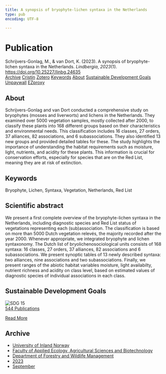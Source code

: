 ```yaml
---
title: A synopsis of bryophyte-lichen syntaxa in the Netherlands
type: pub
encoding: UTF-8

---
```

<h1>Publication</h1>
<article id="csl-bib-container-ETYQPQ8K" class="csl-bib-container">
  <div class="csl-bib-body"> <div class="csl-entry">Schrijvers-Gonlag, M., &#38; van Dort, K. (2023). A synopsis of bryophyte-lichen syntaxa in the Netherlands. <i>Lindbergia</i>, <i>2023</i>(1). <a href="https://doi.org/10.25227/linbg.24635">https://doi.org/10.25227/linbg.24635</a></div> </div>
  <div class="csl-bib-buttons">
    <a href="#taxonomy-article-ETYQPQ8K" alt="archive" class="csl-bib-button">Archive</a>
    <a href="https://app.cristin.no/results/show.jsf?id=2172494" alt="Cristin" class="csl-bib-button">Cristin</a>
    <a href="http://zotero.org/groups/5881554/items/ETYQPQ8K" alt="Zotero" class="csl-bib-button">Zotero</a>
    <a href="#keywords-article-ETYQPQ8K" alt="keywords" class="csl-bib-button">Keywords</a>
    <a href="#about-article-ETYQPQ8K" alt="about_pub" class="csl-bib-button">About</a>
    <a href="#sdg-article-ETYQPQ8K" alt="sdg" class="csl-bib-button">Sustainable Development Goals</a>
    <a href="https://bioone.org/journals/lindbergia/volume-2023/issue-1/linbg.24635/A-synopsis-of-bryophyte-lichen-syntaxa-in-the-Netherlands/10.25227/linbg.24635.pdf" alt="Unpaywall" class="csl-bib-button">Unpaywall</a>
    <a href="https://bioone.org/journals/lindbergia/volume-2023/issue-1/linbg.24635/A-synopsis-of-bryophyte-lichen-syntaxa-in-the-Netherlands/10.25227/linbg.24635.pdf" alt="EZproxy" class="csl-bib-button">EZproxy</a>
  </div>
  <div id="csl-bib-meta-container-ETYQPQ8K"></div>
</article>
<div id="csl-bib-meta-ETYQPQ8K" class="csl-bib-meta">
  <article id="about-article-ETYQPQ8K" class="about_pub-article">
    <h1>About</h1>
    Schrijvers-Gonlag and van Dort conducted a comprehensive study on bryophytes (mosses and liverworts) and lichens in the Netherlands. They examined over 5000 vegetation samples, mostly collected after 2000, to classify these plants into 168 different groups based on their characteristics and environmental needs. This classification includes 16 classes, 27 orders, 37 alliances, 82 associations, and 6 subassociations. They also identified 13 new groups and provided detailed tables for these. The study highlights the importance of understanding the habitat requirements such as moisture, light, nutrients, and acidity for these plants. This information is crucial for conservation efforts, especially for species that are on the Red List, meaning they are at risk of extinction.
  </article>
  <article id="keywords-article-ETYQPQ8K" class="keywords-article">
    <h1>Keywords</h1>
    Bryophyte, Lichen, Syntaxa, Vegetation, Netherlands, Red List
  </article>
  <article id="abstract-article-ETYQPQ8K" class="abstract-article">
    <h1>Scientific abstract</h1>
    We present a first complete overview of the bryophyte-lichen syntaxa in the Netherlands, including diagnostic species and Red List status of vegetations representing each (sub)association. The classification is based on more than 5000 Dutch vegetation relevés, the majority recorded after the year 2000. Whenever appropriate, we integrated bryophyte and lichen syntaxonomy. The Dutch list of bryolichenosociological units consists of 168 syntaxa: 16 classes, 27 orders, 37 alliances, 82 associations and 6 subassociations. We present synoptic tables of 13 newly described syntaxa: two alliances, nine associations and two subassociations. Finally, we present ranges of the abiotic habitat variables moisture, light availabilty, nutrient richness and acidity on class level, based on estimated values of diagnostic species of individual associations in each class.
  </article>
  <article id="sdg-article-ETYQPQ8K" class="sdg-article">
    <h1>Sustainable Development Goals</h1>
    <div class="sdg-container"><div id="sdg15" class="sdg">
        <img src="{{< params subfolder >}}images/sdg/sdg15_en.png" class="image" alt="SDG 15">
        <div class="sdg-overlay">
          <a href="{{< params subfolder >}}en/archive/?sdg=15#archive" class="sdg-publication-count"><span>544</span> Publications</a>
          <p><a href="https://sdgs.un.org/goals/goal15" class="sdg-read-more">Read More</a></p>
        </div>
      </div></div>
  </article>
  <article id="taxonomy-article-ETYQPQ8K" class="taxonomy-article">
    <h1>Archive</h1>
    <ul>
      <li><a href="{{< params subfolder >}}en/archive/?key=3DCRN523">University of Inland Norway</a></li>
      <li><a href="{{< params subfolder >}}en/archive/?key=T77LXH6D">Faculty of Applied Ecology, Agricultural Sciences and Biotechnology</a></li>
      <li><a href="{{< params subfolder >}}en/archive/?key=7TRARPE3">Department of Forestry and Wildlife Management</a></li>
      <li><a href="{{< params subfolder >}}en/archive/?key=WXLLSUEU">2023</a></li>
      <li><a href="{{< params subfolder >}}en/archive/?key=AGMKHRCB">September</a></li>
    </ul>
  </article>
</div>
